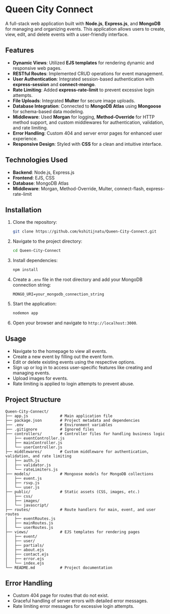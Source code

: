 # Queen City Connect

A full-stack web application built with **Node.js**, **Express.js**, and **MongoDB** for managing and organizing events. This application allows users to create, view, edit, and delete events with a user-friendly interface.

## Features

- **Dynamic Views**: Utilized **EJS templates** for rendering dynamic and responsive web pages.
- **RESTful Routes**: Implemented CRUD operations for event management.
- **User Authentication**: Integrated session-based authentication with **express-session** and **connect-mongo**.
- **Rate Limiting**: Added **express-rate-limit** to prevent excessive login attempts.
- **File Uploads**: Integrated **Multer** for secure image uploads.
- **Database Integration**: Connected to **MongoDB Atlas** using **Mongoose** for schema-based data modeling.
- **Middleware**: Used **Morgan** for logging, **Method-Override** for HTTP method support, and custom middlewares for authentication, validation, and rate limiting.
- **Error Handling**: Custom 404 and server error pages for enhanced user experience.
- **Responsive Design**: Styled with **CSS** for a clean and intuitive interface.

## Technologies Used

- **Backend**: Node.js, Express.js
- **Frontend**: EJS, CSS
- **Database**: MongoDB Atlas
- **Middleware**: Morgan, Method-Override, Multer, connect-flash, express-rate-limit

## Installation

1. Clone the repository:
   ```bash
   git clone https://github.com/kshitijnatu/Queen-City-Connect.git
   ```
2. Navigate to the project directory:
   ```bash
   cd Queen-City-Connect
   ```
3. Install dependencies:
   ```bash
   npm install
   ```
4. Create a `.env` file in the root directory and add your MongoDB connection string:
   ```
   MONGO_URI=your_mongodb_connection_string
   ```
5. Start the application:
   ```bash
   nodemon app
   ```
6. Open your browser and navigate to `http://localhost:3000`.

## Usage

- Navigate to the homepage to view all events.
- Create a new event by filling out the event form.
- Edit or delete existing events using the respective options.
- Sign up or log in to access user-specific features like creating and managing events.
- Upload images for events.
- Rate limiting is applied to login attempts to prevent abuse.

## Project Structure

```
Queen-City-Connect/
├── app.js              # Main application file
├── package.json        # Project metadata and dependencies
├── .env                # Environment variables
├── .gitignore          # Ignored files
├── controllers/        # Controller files for handling business logic
│   ├── eventController.js
│   ├── mainController.js
│   └── userController.js
├── middlewares/        # Custom middleware for authentication, validation, and rate limiting
│   ├── auth.js
│   ├── validator.js
│   └── rateLimiters.js
├── models/             # Mongoose models for MongoDB collections
│   ├── event.js
│   ├── rsvp.js
│   └── user.js
├── public/             # Static assets (CSS, images, etc.)
│   ├── css/
│   ├── images/
│   └── javascript/
├── routes/             # Route handlers for main, event, and user routes
│   ├── eventRoutes.js
│   ├── mainRoutes.js
│   └── userRoutes.js
├── views/              # EJS templates for rendering pages
│   ├── event/
│   ├── user/
│   ├── partials/
│   ├── about.ejs
│   ├── contact.ejs
│   ├── error.ejs
│   └── index.ejs
└── README.md           # Project documentation
```

## Error Handling

- Custom 404 page for routes that do not exist.
- Graceful handling of server errors with detailed error messages.
- Rate limiting error messages for excessive login attempts.
